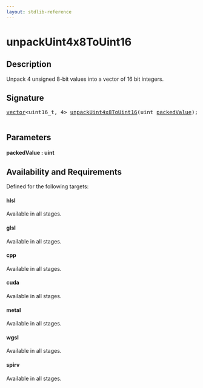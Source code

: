 ```yaml
---
layout: stdlib-reference
---
```


# unpackUint4x8ToUint16

## Description

Unpack 4 unsigned 8-bit values into a vector of 16 bit integers.




## Signature 

<pre>
<a href="../../types/vector/index.html" class="code_type">vector</a>&lt;uint16_t, 4&gt; <a href=".html">unpackUint4x8ToUint16</a>(<span class="code_keyword">uint</span> <a href=".html#decl-packedValue" class="code_param">packedValue</a>);

</pre>

## Parameters

####  <a id="decl-packedValue"></a>packedValue  : uint

## Availability and Requirements

Defined for the following targets:

#### hlsl
Available in all stages.

#### glsl
Available in all stages.

#### cpp
Available in all stages.

#### cuda
Available in all stages.

#### metal
Available in all stages.

#### wgsl
Available in all stages.

#### spirv
Available in all stages.



